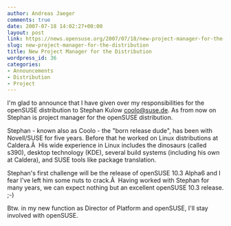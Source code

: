 ```yaml
---
author: Andreas Jaeger
comments: true
date: 2007-07-18 14:02:27+00:00
layout: post
link: https://news.opensuse.org/2007/07/18/new-project-manager-for-the-distribution/
slug: new-project-manager-for-the-distribution
title: New Project Manager for the Distribution
wordpress_id: 36
categories:
- Announcements
- Distribution
- Project
---
```


I'm glad to announce that I have given over my responsibilities for the openSUSE distribution to Stephan Kulow <coolo@suse.de>. As from now on Stephan is project manager for the openSUSE distribution.

Stephan - known also as Coolo - the "born release dude", has been with Novell/SUSE for five years. Before that he worked on Linux distributions at Caldera.Â  His wide experience in Linux includes the dinosaurs (called s390), desktop technology (KDE), several build systems (including his own at Caldera), and SUSE tools like package translation.

Stephan's first challenge will be the release of openSUSE 10.3 Alpha6 and I fear I've left him some nuts to crack.Â  Having worked with Stephan for many years, we can expect nothing but an excellent openSUSE 10.3
release. ;-)

Btw. in my new function as Director of Platform and openSUSE, I'll stay involved with openSUSE.

